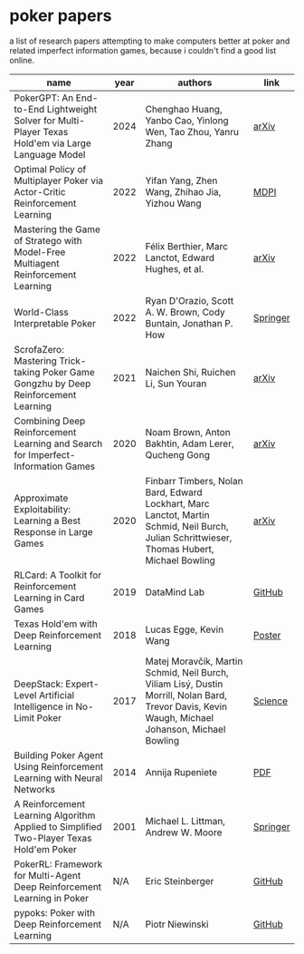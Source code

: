 # poker papers

a list of research papers attempting to make computers better at poker and related imperfect information games, because i couldn't find a good list online.

name | year | authors | link
|---|---|---|---
PokerGPT: An End-to-End Lightweight Solver for Multi-Player Texas Hold'em via Large Language Model | 2024 | Chenghao Huang, Yanbo Cao, Yinlong Wen, Tao Zhou, Yanru Zhang | [arXiv](https://arxiv.org/abs/2401.06781)
Optimal Policy of Multiplayer Poker via Actor-Critic Reinforcement Learning | 2022 | Yifan Yang, Zhen Wang, Zhihao Jia, Yizhou Wang | [MDPI](https://www.mdpi.com/1099-4300/24/6/774)
Mastering the Game of Stratego with Model-Free Multiagent Reinforcement Learning | 2022 | Félix Berthier, Marc Lanctot, Edward Hughes, et al. | [arXiv](https://arxiv.org/abs/2206.15378)
World-Class Interpretable Poker | 2022 | Ryan D'Orazio, Scott A. W. Brown, Cody Buntain, Jonathan P. How | [Springer](https://link.springer.com/article/10.1007/s10994-022-06179-8)
ScrofaZero: Mastering Trick-taking Poker Game Gongzhu by Deep Reinforcement Learning | 2021 | Naichen Shi, Ruichen Li, Sun Youran | [arXiv](https://arxiv.org/abs/2102.07495)
Combining Deep Reinforcement Learning and Search for Imperfect-Information Games | 2020 | Noam Brown, Anton Bakhtin, Adam Lerer, Qucheng Gong | [arXiv](https://arxiv.org/abs/2007.13544)
Approximate Exploitability: Learning a Best Response in Large Games | 2020 | Finbarr Timbers, Nolan Bard, Edward Lockhart, Marc Lanctot, Martin Schmid, Neil Burch, Julian Schrittwieser, Thomas Hubert, Michael Bowling | [arXiv](https://arxiv.org/abs/2004.09677)
RLCard: A Toolkit for Reinforcement Learning in Card Games | 2019 | DataMind Lab | [GitHub](https://github.com/datamllab/rlcard)
Texas Hold'em with Deep Reinforcement Learning | 2018 | Lucas Egge, Kevin Wang | [Poster](https://web.stanford.edu/class/archive/cs/cs221/cs221.1192/2018/restricted/posters/lucasege/poster.pdf)
DeepStack: Expert-Level Artificial Intelligence in No-Limit Poker | 2017 | Matej Moravčík, Martin Schmid, Neil Burch, Viliam Lisý, Dustin Morrill, Nolan Bard, Trevor Davis, Kevin Waugh, Michael Johanson, Michael Bowling | [Science](https://www.deepstack.ai/s/DeepStack.pdf)
Building Poker Agent Using Reinforcement Learning with Neural Networks | 2014 | Annija Rupeniete | [PDF](https://www.scitepress.org/Papers/2014/51489/51489.pdf)
A Reinforcement Learning Algorithm Applied to Simplified Two-Player Texas Hold'em Poker | 2001 | Michael L. Littman, Andrew W. Moore | [Springer](https://link.springer.com/content/pdf/10.1007/3-540-44795-4_8.pdf)
PokerRL: Framework for Multi-Agent Deep Reinforcement Learning in Poker | N/A | Eric Steinberger | [GitHub](https://github.com/EricSteinberger/PokerRL)
pypoks: Poker with Deep Reinforcement Learning | N/A | Piotr Niewinski | [GitHub](https://github.com/piteren/pypoks)

